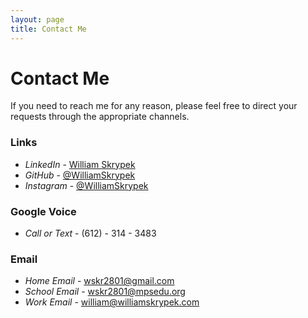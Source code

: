 ```yaml
---
layout: page
title: Contact Me
---
```

# Contact Me
If you need to reach me for any reason, please feel free to direct your requests through the appropriate channels.
### Links
- *LinkedIn* - [William Skrypek](https://www.linkedin.com/in/willliam-skrypek-b6a9642a6/)
- *GitHub* - [@WilliamSkrypek](https://github.com/WilliamSkrypek)
- *Instagram* - [@WilliamSkrypek](https://www.instagram.com/williamskrypek/)

### Google Voice
- *Call or Text* - (612) - 314 - 3483

### Email
- *Home Email* - wskr2801@gmail.com
- *School Email* - wskr2801@mpsedu.org
- *Work Email* - william@williamskrypek.com